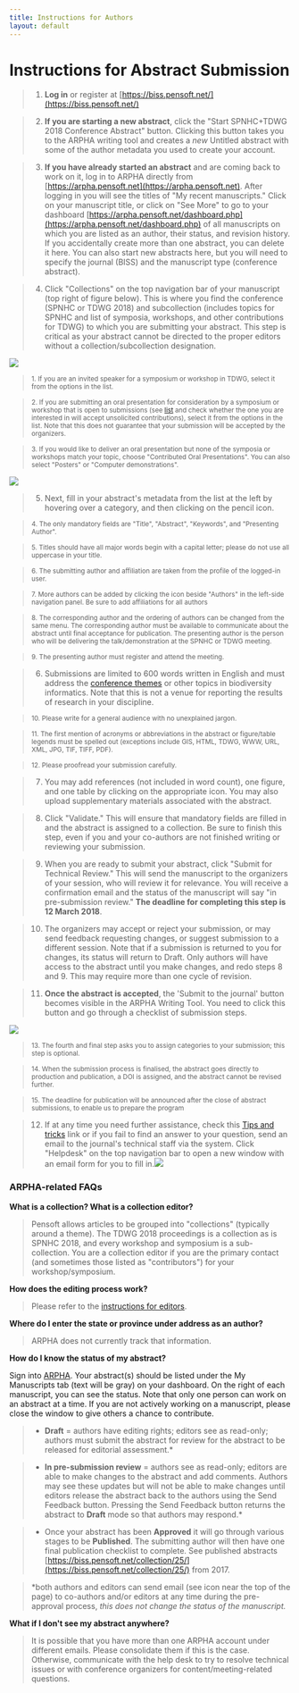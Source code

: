 ```yaml
---
title: Instructions for Authors
layout: default
---  
```


# Instructions for Abstract Submission

> 1. **Log in** or register at [https://biss.pensoft.net/](https://biss.pensoft.net/) 

> 2. **If you are starting a new abstract**, click the "Start SPNHC+TDWG 2018 Conference Abstract" button. Clicking this button takes you to the ARPHA writing tool and creates a *new* Untitled abstract with some of the author metadata you used to create your account. 

> 3. **If you have already started an abstract** and are coming back to work on it, log in to ARPHA directly from [https://arpha.pensoft.net](https://arpha.pensoft.net). After logging in you will see the titles of "My recent manuscripts." Click on your manuscript title, or click on "See More" to go to your dashboard [https://arpha.pensoft.net/dashboard.php](https://arpha.pensoft.net/dashboard.php) of all manuscripts on which you are listed as an author, their status, and revision history. If you accidentally create more than one abstract, you can delete it here. You can also start new abstracts here, but you will need to specify the journal (BISS) and the manuscript type (conference abstract).

> 4. Click "Collections" on the top navigation bar of your manuscript (top right of figure below). This is where you find the conference (SPNHC or TDWG 2018) and subcollection (includes topics for SPNHC and list of symposia, workshops, and other contributions for TDWG) to which you are submitting your abstract. This step is critical as your abstract cannot be directed to the proper editors without a collection/subcollection designation.

![](images/image_0.png)

> <sub>    1. If you are an invited speaker for a symposium or workshop in TDWG, select it from the options in the list. 

> <sub>    2. If you are submitting an oral presentation for consideration by a symposium or workshop that is open to submissions (see [list](https://tdwg.github.io/conferences/2018/sessions/index) and check whether the one you are interested in will accept unsolicited contributions), select it from the options in the list. Note that this does not guarantee that your submission will be accepted by the organizers. 

> <sub>    3. If you would like to deliver an oral presentation but none of the symposia or workshops match your topic, choose "Contributed Oral Presentations". You can also select "Posters" or "Computer demonstrations".

![](images/image_1.png)

> 5. Next, fill in your abstract's metadata from the list at the left by hovering over a category, and then clicking on the pencil icon. 

> <sub>    4. The only mandatory fields are "Title", "Abstract", "Keywords", and "Presenting Author". 

> <sub>    5. Titles should have all major words begin with a capital letter; please do not use all uppercase in your title. 

> <sub>    6. The submitting author and affiliation are taken from the profile of the logged-in user.

> <sub>    7. More authors can be added by clicking the icon beside "Authors" in the left-side navigation panel. Be sure to add affiliations for all authors

> <sub>    8. The corresponding author and the ordering of authors can be changed from the same menu. The corresponding author must be available to communicate about the abstract until final acceptance for publication. The presenting author is the person who will be delivering the talk/demonstration at the SPNHC or TDWG meeting.

> <sub>    9. The presenting author must register and attend the meeting.

> 6. Submissions are limited to 600 words written in English and must address the [conference themes](http://spnhc-tdwg2018.nz/) or other topics in biodiversity informatics. Note that this is not a venue for reporting the results of research in your discipline. 

> <sub>    10. Please write for a general audience with no unexplained jargon. 

> <sub>    11. The first mention of acronyms or abbreviations in the abstract or figure/table legends must be spelled out (exceptions include GIS, HTML, TDWG, WWW, URL, XML, JPG, TIF, TIFF, PDF). 

> <sub>    12. Please proofread your submission carefully.

> 7. You may add references (not included in word count), one figure, and one table by clicking on the appropriate icon. You may also upload supplementary materials associated with the abstract.

> 8. Click "Validate." This will ensure that mandatory fields are filled in and the abstract is assigned to a collection. Be sure to finish this step, even if you and your co-authors are not finished writing or reviewing your submission.

> 9. When you are ready to submit your abstract, click "Submit for Technical Review." This will send the manuscript to the organizers of your session, who will review it for relevance. You will receive a confirmation email and the status of the manuscript will say "in pre-submission review." **The deadline for completing this step is 12 March 2018**.

> 10. The organizers may accept or reject your submission, or may send feedback requesting changes, or suggest submission to a different session. Note that if a submission is returned to you for changes, its status will return to Draft. Only authors will have access to the abstract until you make changes, and redo steps 8 and 9. This may require more than one cycle of revision. 

> 11. **Once the abstract is accepted**, the 'Submit to the journal' button becomes visible in the ARPHA Writing Tool. You need to click this button and go through a checklist of submission steps. 

![](images/image_2.jpg)

> <sub>    13. The fourth and final step asks you to assign categories to your submission; this step is optional. 

> <sub>    14. When the submission process is finalised, the abstract goes directly to production and publication, a DOI is assigned, and the abstract cannot be revised further. 

> <sub>    15. The deadline for publication will be announced after the close of abstract submissions, to enable us to prepare the program

> 12. If at any time you need further assistance, check this [Tips and tricks](https://arpha.pensoft.net/tips/) link or if you fail to find an answer to your question, send an email to the journal's technical staff via the system. Click "Helpdesk" on the top navigation bar to open a new window with an email form for you to fill in.![](images/image_3.jpg)

### ARPHA-related FAQs

**What is a collection? What is a collection editor?**

> Pensoft allows articles to be grouped into "collections" (typically around a theme). The TDWG 2018 proceedings is a collection as is SPNHC 2018, and every workshop and symposium is a sub-collection. You are a collection editor if you are the primary contact (and sometimes those listed as "contributors") for your workshop/symposium. 

**How does the editing process work?**

> Please refer to the [instructions for editors](https://tdwg.github.io/conferences/2018/instructions-for-editors/).

**Where do I enter the state or province under address as an author?**

> ARPHA does not currently track that information.

**How do I know the status of my abstract?**

Sign into [ARPHA](https://arpha.pensoft.net/). Your abstract(s) should be listed under the My Manuscripts tab (text will be gray) on your dashboard. On the right of each manuscript, you can see the status. Note that only one person can work on an abstract at a time. If you are not actively working on a manuscript, please close the window to give others a chance to contribute.

> * **Draft** = authors have editing rights; editors see as read-only; authors must submit the abstract for review for the abstract to be released for editorial assessment.*

> * **In pre-submission review** = authors see as read-only; editors are able to make changes to the abstract and add comments. Authors may see these updates but will not be able to make changes until editors release the abstract back to the authors using the Send Feedback button. Pressing the Send Feedback button returns the abstract to **Draft** mode so that authors may respond.*

> * Once your abstract has been **Approved** it will go through various stages to be **Published**. The submitting author will then have one final publication checklist to complete. See published abstracts [https://biss.pensoft.net/collection/25/](https://biss.pensoft.net/collection/25/) from 2017.

> *both authors and editors can send email (see icon near the top of the page) to co-authors and/or editors at any time during the pre-approval process, *this does not change the status of the manuscript.*

**What if I don't see my abstract anywhere?**

> It is possible that you have more than one ARPHA account under different emails. Please consolidate them if this is the case. Otherwise, communicate with the help desk to try to resolve technical issues or with conference organizers for content/meeting-related questions.

